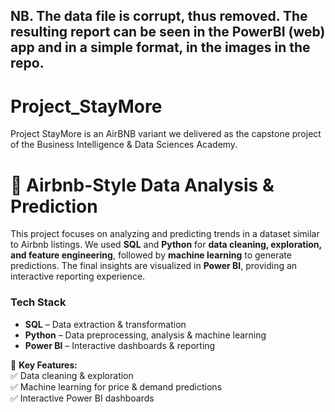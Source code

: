 ## NB. The data file is corrupt, thus removed. The resulting report can be seen in the PowerBI (web) app and in a simple format, in the images in the repo.

# Project_StayMore
Project StayMore is an AirBNB variant we delivered as the capstone project of the Business Intelligence & Data Sciences Academy.

# 🏡 Airbnb-Style Data Analysis & Prediction  

This project focuses on analyzing and predicting trends in a dataset similar to Airbnb listings. We used **SQL** and **Python** for **data cleaning, exploration, and feature engineering**, followed by **machine learning** to generate predictions. The final insights are visualized in **Power BI**, providing an interactive reporting experience.  

### **Tech Stack**  
- **SQL** – Data extraction & transformation  
- **Python** – Data preprocessing, analysis & machine learning  
- **Power BI** – Interactive dashboards & reporting  

🚀 **Key Features:**  
✅ Data cleaning & exploration  
✅ Machine learning for price & demand predictions  
✅ Interactive Power BI dashboards  
